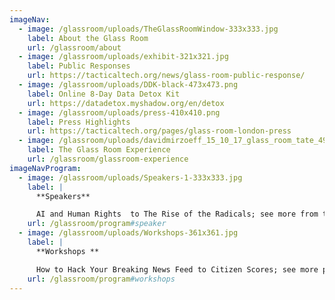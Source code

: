 ```yaml
---
imageNav:
  - image: /glassroom/uploads/TheGlassRoomWindow-333x333.jpg
    label: About the Glass Room
    url: /glassroom/about
  - image: /glassroom/uploads/exhibit-321x321.jpg
    label: Public Responses
    url: https://tacticaltech.org/news/glass-room-public-response/
  - image: /glassroom/uploads/DDK-black-473x473.png
    label: Online 8-Day Data Detox Kit
    url: https://datadetox.myshadow.org/en/detox
  - image: /glassroom/uploads/press-410x410.png
    label: Press Highlights
    url: https://tacticaltech.org/pages/glass-room-london-press
  - image: /glassroom/uploads/davidmirzoeff_15_10_17_glass_room_tate_49-334x334.jpg
    label: The Glass Room Experience
    url: /glassroom/glassroom-experience
imageNavProgram:
  - image: /glassroom/uploads/Speakers-1-333x333.jpg
    label: |
      **Speakers**

      AI and Human Rights  to The Rise of the Radicals; see more from the talks programme.
    url: /glassroom/program#speaker
  - image: /glassroom/uploads/Workshops-361x361.jpg
    label: |
      **Workshops **

      How to Hack Your Breaking News Feed to Citizen Scores; see more past workshops.
    url: /glassroom/program#workshops
---
```

